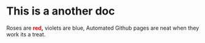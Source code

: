 # This is a another doc

Roses are **<span style="color: red;">red</span>,**
violets are blue,
Automated Github pages are neat
when they work its a treat.
